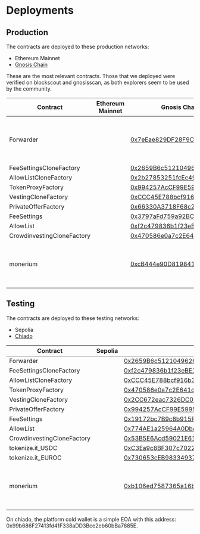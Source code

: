 # Deployments

## Production

The contracts are deployed to these production networks:

- Ethereum Mainnet
- [Gnosis Chain](https://www.gnosis.io/)

These are the most relevant contracts. Those that we deployed were verified on blockscout and gnosisscan, as both explorers seem to be used by the community.

| Contract                   | Ethereum Mainnet | Gnosis Chain (fomerly xDai chain)                                                                                              |                                          | Comment |
| -------------------------- | ---------------- | ------------------------------------------------------------------------------------------------------------------------------ | ---------------------------------------- | ------- |
| Forwarder                  |                  | [0x7eEae829DF28F9Ce522274D5771A6Be91d00E5ED](https://gnosis.blockscout.com/address/0x7eEae829DF28F9Ce522274D5771A6Be91d00E5ED) | These were deployed by the GSN team      |
| FeeSettingsCloneFactory    |                  | [0x2659B6c5121049626363dBc1d22f267e79a0BFDE](https://gnosisscan.io/address/0x2659b6c5121049626363dbc1d22f267e79a0bfde)         |                                          |
| AllowListCloneFactory      |                  | [0x2b27853251fcEc49617f7a3E2C9809108CCC36d6](https://gnosisscan.io/address/0x2b27853251fcec49617f7a3e2c9809108ccc36d6)         |                                          |
| TokenProxyFactory          |                  | [0x994257AcCF99E5995F011AB2A3025063e5367629](https://gnosisscan.io/address/0x994257accf99e5995f011ab2a3025063e5367629)         |                                          |
| VestingCloneFactory        |                  | [0xCCC45E788bcf916b3b7cA79c2e1A1fC694aD03F7](https://gnosisscan.io/address/0xccc45e788bcf916b3b7ca79c2e1a1fc694ad03f7)         |                                          |
| PrivateOfferFactory        |                  | [0x66330A3718F68c293046d39498EDC6a043CF7190](https://gnosisscan.io/address/0x66330a3718f68c293046d39498edc6a043cf7190)         |                                          |
| FeeSettings                |                  | [0x3797aFd759a92BCADCB6e340536823433caE6f0a](https://gnosisscan.io/address/0x3797afd759a92bcadcb6e340536823433cae6f0a)         |                                          |
| AllowList                  |                  | [0xf2c479836b1f23eBE127CFB3B6dabf535d60B6DD](https://gnosisscan.io/address/0xf2c479836b1f23ebe127cfb3b6dabf535d60b6dd)         |
| CrowdinvestingCloneFactory |                  | [0x470586e0a7c2E641c39930B96E58E4300Be32cF3](https://gnosisscan.io/address/0x470586e0a7c2e641c39930b96e58e4300be32cf3)         |                                          |         |
| monerium                   |                  | [0xcB444e90D8198415266c6a2724b7900fb12FC56E](https://gnosis.blockscout.com/token/0xcB444e90D8198415266c6a2724b7900fb12FC56E)   | these were deployed by the monerium team |

## Testing

The contracts are deployed to these testing networks:

- Sepolia
- [Chiado](https://docs.gnosischain.com/concepts/networks/chiado)

| Contract                   | Sepolia | Chiado                                                                                                                                |                                          | Comment |
| -------------------------- | ------- | ------------------------------------------------------------------------------------------------------------------------------------- | ---------------------------------------- | ------- |
| Forwarder                  |         | [0x2659B6c5121049626363dBc1d22f267e79a0BFDE](https://gnosis-chiado.blockscout.com/address/0x2659B6c5121049626363dBc1d22f267e79a0BFDE) |                                          |
| FeeSettingsCloneFactory    |         | [0xf2c479836b1f23eBE127CFB3B6dabf535d60B6DD](https://blockscout.chiadochain.net/address/0xf2c479836b1f23ebe127cfb3b6dabf535d60b6dd)   |                                          |
| AllowListCloneFactory      |         | [0xCCC45E788bcf916b3b7cA79c2e1A1fC694aD03F7](https://blockscout.chiadochain.net/address/0xccc45e788bcf916b3b7ca79c2e1a1fc694ad03f7)   |                                          |
| TokenProxyFactory          |         | [0x470586e0a7c2E641c39930B96E58E4300Be32cF3](https://blockscout.chiadochain.net/address/0x470586e0a7c2e641c39930b96e58e4300be32cf3)   |                                          |
| VestingCloneFactory        |         | [0x2CC672eac7326DC0c3E19d1B313548346Eb10FD8](https://blockscout.chiadochain.net/address/0x2cc672eac7326dc0c3e19d1b313548346eb10fd8)   |                                          |
| PrivateOfferFactory        |         | [0x994257AcCF99E5995F011AB2A3025063e5367629](https://blockscout.chiadochain.net/address/0x994257accf99e5995f011ab2a3025063e5367629)   |                                          |
| FeeSettings                |         | [0x19172bc7B9c8b915F47A3361c3C90c6E0A7E4473](https://blockscout.chiadochain.net/address/0x19172bc7b9c8b915f47a3361c3c90c6e0a7e4473)   |                                          |
| AllowList                  |         | [0x774AE1a25964A0DbA498Ff7b7B59B2877B0F5be6](https://blockscout.chiadochain.net/address/0x774ae1a25964a0dba498ff7b7b59b2877b0f5be6)   |
| CrowdinvestingCloneFactory |         | [0x53B5E6Acd59021E61495AbD30796b09A25c880eD](https://blockscout.chiadochain.net/address/0x53b5e6acd59021e61495abd30796b09a25c880ed)   |                                          |
| tokenize.it_USDC           |         | [0xC3Ea9c8BF307c7022670C88dF0357E28DA975267](https://blockscout.chiadochain.net/address/0xc3ea9c8bf307c7022670c88df0357e28da975267)   |                                          |
| tokenize.it_EUROC          |         | [0x730653cEB98334937431e27be111369a90B9aCc7](https://blockscout.chiadochain.net/address/0x730653ceb98334937431e27be111369a90b9acc7)   |                                          |
| monerium                   |         | [0xb106ed7587365a16b6691a3D4B2A734f4E8268a2](https://gnosis-chiado.blockscout.com/address/0xb106ed7587365a16b6691a3D4B2A734f4E8268a2) | these were deployed by the monerium team |

On chiado, the platform cold wallet is a simple EOA with this address: 0x99b686F27413fd41F338aDD3Bce2eb60bBa7885E.
